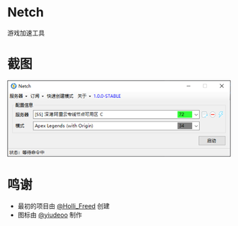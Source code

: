 # Netch
游戏加速工具

# 截图
![](screenshots/main.png)

# 鸣谢
- 最初的项目由 [@Holli_Freed](https://github.com/hollifreed) 创建
- 图标由 [@yiudeoo](https://t.me/yiudeoo) 制作